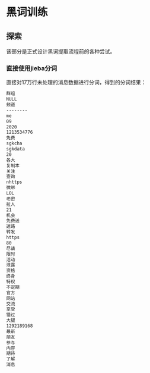 # 黑词训练

## 探索

该部分是正式设计黑词提取流程前的各种尝试。

### 直接使用jieba分词

直接对17万行未处理的消息数据进行分词，得到的分词结果：

```txt
群组
NULL
频道
--------
me
09
2020
1213534776
免费
sgkcha
sgkdata
20
各大
复制本
关注
查询
nhttps
微绑
LOL
老密
拉人
21
机会
免费送
迷路
转发
https
80
尽请
限时
活动
泄露
资格
终身
特权
不定期
官方
网站
交流
享受
错过
大腿
1292189168
最新
朋友
参与
内容
期待
了解
消息
```



